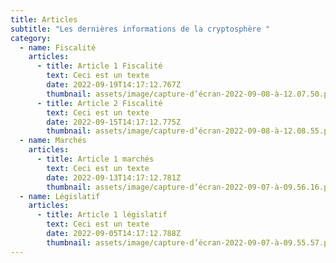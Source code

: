 ```yaml
---
title: Articles
subtitle: "Les dernières informations de la cryptosphère "
category:
  - name: Fiscalité
    articles:
      - title: Article 1 Fiscalité
        text: Ceci est un texte
        date: 2022-09-19T14:17:12.767Z
        thumbnail: assets/image/capture-d’écran-2022-09-08-à-12.07.50.png
      - title: Article 2 Fiscalité
        text: Ceci est un texte
        date: 2022-09-15T14:17:12.775Z
        thumbnail: assets/image/capture-d’écran-2022-09-08-à-12.08.55.png
  - name: Marchés
    articles:
      - title: Article 1 marchés
        text: Ceci est un texte
        date: 2022-09-13T14:17:12.781Z
        thumbnail: assets/image/capture-d’écran-2022-09-07-à-09.56.16.png
  - name: Législatif
    articles:
      - title: Article 1 législatif
        text: Ceci est un texte
        date: 2022-09-05T14:17:12.788Z
        thumbnail: assets/image/capture-d’écran-2022-09-07-à-09.55.57.png
---
```

